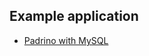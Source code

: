 <!-- post: -->


## Example application

* [Padrino with MySQL](https://app.cloud66.com/stacks/new?eduid=padrino_mysql)
